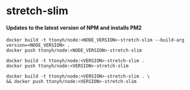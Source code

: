 # stretch-slim



#### Updates to the latest version of NPM and installs PM2

```
docker build -t ttonyh/node:<NODE_VERSION>-stretch-slim --build-arg version=<NODE_VERSION> .
docker push ttonyh/node:<NODE_VERSION>-stretch-slim

```


```
docker build -t ttonyh/node:<VERSION>-stretch-slim .
docker push ttonyh/node:<VERSION>-stretch-slim
```



```
docker build -t ttonyh/node:<VERSION>-stretch-slim . \
&& docker push ttonyh/node:<VERSION>-stretch-slim
```

